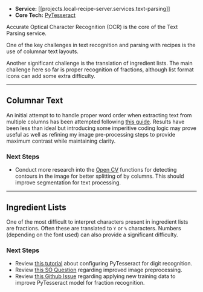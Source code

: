 
* **Service:** [[projects.local-recipe-server.services.text-parsing]]
* **Core Tech:** [PyTesseract](https://pypi.org/project/pytesseract/)

Accurate Optical Character Recognition (OCR) is the core of the Text Parsing service.

One of the key challenges in text recognition and parsing with recipes is the use of columnar text layouts.

Another significant challenge is the translation of ingredient lists.  The main challenge here so far is proper recognition of fractions, although list format icons can add some extra difficulty.

---

## Columnar Text
An initial attempt to to handle proper word order when extracting text from multiple columns has been attempted following [this guide](https://nanonets.com/blog/ocr-with-tesseract/).  Results have been less than ideal but introducing some imperitive coding logic may prove useful as well as refining my image pre-processing steps to provide maximum contrast while maintaining clarity.

### Next Steps
* Conduct more research into the [Open CV](https://pypi.org/project/opencv-python/) functions for detecting contours in the image for better splitting of by columns.  This should improve segmentation for text processing.

---

## Ingredient Lists
One of the most difficult to interpret characters present in ingredient lists are fractions.  Often these are translated to `Y` or `%` characters.  Numbers (depending on the font used) can also provide a significant difficulty.

### Next Steps
* Review [this tutorial](https://pyimagesearch.com/2021/08/30/detecting-and-ocring-digits-with-tesseract-and-python/) about configuring PyTesseract for digit recognition.
* Review [this SO Question](https://stackoverflow.com/questions/55994807/why-does-pytesseract-fail-to-recognise-digits-from-image-with-darker-background) regarding improved image preprocessing.
* Review [this Github Issue](https://github.com/tesseract-ocr/tesseract/issues/2274) regarding applying new training data to improve PyTesseract model for fraction recognition.